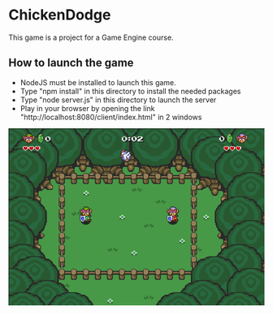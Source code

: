 # ChickenDodge
This game is a project for a Game Engine course.

## How to launch the game
- NodeJS must be installed to launch this game.
- Type "npm install" in this directory to install the needed packages
- Type "node server.js" in this directory to launch the server
- Play in your browser by opening the link "http://localhost:8080/client/index.html" in 2 windows

![A screenshot](screenshot.png)
